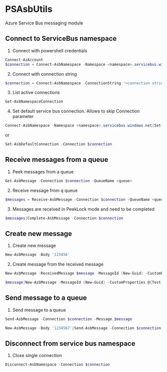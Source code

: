 # PSAsbUtils
Azure Service Bus messaging module

## Connect to ServiceBus namespace

1. Connect with powershell credentials
```powershell
Connect-AzAccount
$connection = Connect-AsbNamespace -Namespace <namespace>.servicebus.windows.net
```

2. Connect with connection string
```powershell
$connection = Connect-AsbNamespace -ConnectionString '<connection string>'
```

3. List active connections
```powershell
Get-AsbNamespaceConnection
```

4. Set default service bus connection. Allows to skip Connection parameter
```powershell
Connect-AsbNamespace -Namespace <namespace>.servicebus.windows.net|Set-AsbDefaultConnection
```
or

```Powershell
Set-AsbDefaultConnection -Connection $connection
```

## Receive messages from a queue

1. Peek messages from a queue
```powershell
Get-AsbMessage -Connection $connection -QueueName <queue>
```

2. Receive message from q queue
```powershell
$messages = Receive-AsbMessage -Connection $connection -QueueName <queue>
```

3. Messages are received in PeekLock mode and need to be completed
```powershell
$messages|Complete-AsbMessage -Connection $connection
```

## Create new message
1. Create new message
```powershell
New-AsbMessage -Body '123456'
```
2. Create message from the received message
```powershell
New-AsbMessage -ReceivedMessage $message -MessageId (New-Guid) -CustomProperties @{Test = '123456'}
```

```powershell
$message|New-AsbMessage -MessageId (New-Guid) -CustomProperties @{Test = '123456'}
```

## Send message to a queue

1. Send message to a queue
```powershell
Send-AsbMessage -Connection $connection -Message $message
```

```powershell
New-AsbMessage -Body '1234567'|Send-AsbMessage -Connection $connection -QueueName sender
```

## Disconnect from service bus namespace

1. Close single connection
```powershell
Disconnect-AsbNamespace -Connection $connection
```
